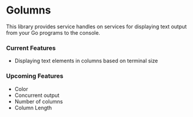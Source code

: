 # Golumns

This library provides service handles on services for displaying text output
from your Go programs to the console.

### Current Features
- Displaying text elements in columns based on terminal size

### Upcoming Features
- Color
- Concurrent output
- Number of columns
- Column Length
